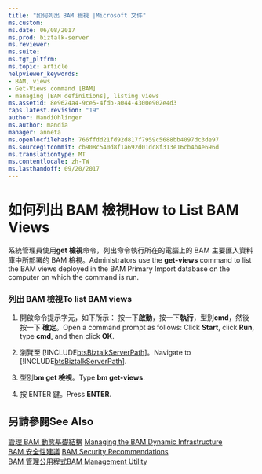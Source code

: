 ```yaml
---
title: "如何列出 BAM 檢視 |Microsoft 文件"
ms.custom: 
ms.date: 06/08/2017
ms.prod: biztalk-server
ms.reviewer: 
ms.suite: 
ms.tgt_pltfrm: 
ms.topic: article
helpviewer_keywords:
- BAM, views
- Get-Views command [BAM]
- managing [BAM definitions], listing views
ms.assetid: 8e9624a4-9ce5-4fdb-a044-4300e902e4d3
caps.latest.revision: "19"
author: MandiOhlinger
ms.author: mandia
manager: anneta
ms.openlocfilehash: 766ffdd21fd92d817f7959c5688bb4097dc3de97
ms.sourcegitcommit: cb908c540d8f1a692d01dc8f313e16cb4b4e696d
ms.translationtype: MT
ms.contentlocale: zh-TW
ms.lasthandoff: 09/20/2017
---
```

# <a name="how-to-list-bam-views"></a><span data-ttu-id="1b720-102">如何列出 BAM 檢視</span><span class="sxs-lookup"><span data-stu-id="1b720-102">How to List BAM Views</span></span>
<span data-ttu-id="1b720-103">系統管理員使用**get 檢視**命令，列出命令執行所在的電腦上的 BAM 主要匯入資料庫中所部署的 BAM 檢視。</span><span class="sxs-lookup"><span data-stu-id="1b720-103">Administrators use the **get-views** command to list the BAM views deployed in the BAM Primary Import database on the computer on which the command is run.</span></span>  
  
### <a name="to-list-bam-views"></a><span data-ttu-id="1b720-104">列出 BAM 檢視</span><span class="sxs-lookup"><span data-stu-id="1b720-104">To list BAM views</span></span>  
  
1.  <span data-ttu-id="1b720-105">開啟命令提示字元，如下所示： 按一下**啟動**，按一下**執行**，型別**cmd**，然後按一下 **確定**。</span><span class="sxs-lookup"><span data-stu-id="1b720-105">Open a command prompt as follows: Click **Start**, click **Run**, type **cmd**, and then click **OK**.</span></span>  
  
2.  <span data-ttu-id="1b720-106">瀏覽至 [!INCLUDE[btsBiztalkServerPath](../includes/btsbiztalkserverpath-md.md)]。</span><span class="sxs-lookup"><span data-stu-id="1b720-106">Navigate to [!INCLUDE[btsBiztalkServerPath](../includes/btsbiztalkserverpath-md.md)].</span></span>  
  
3.  <span data-ttu-id="1b720-107">型別**bm get 檢視**。</span><span class="sxs-lookup"><span data-stu-id="1b720-107">Type **bm get-views**.</span></span>  
  
4.  <span data-ttu-id="1b720-108">按 ENTER 鍵。</span><span class="sxs-lookup"><span data-stu-id="1b720-108">Press **ENTER**.</span></span>  
  
## <a name="see-also"></a><span data-ttu-id="1b720-109">另請參閱</span><span class="sxs-lookup"><span data-stu-id="1b720-109">See Also</span></span>  
 <span data-ttu-id="1b720-110">[管理 BAM 動態基礎結構](../core/managing-the-bam-dynamic-infrastructure.md) </span><span class="sxs-lookup"><span data-stu-id="1b720-110">[Managing the BAM Dynamic Infrastructure](../core/managing-the-bam-dynamic-infrastructure.md) </span></span>  
 <span data-ttu-id="1b720-111">[BAM 安全性建議](../core/bam-security-recommendations.md) </span><span class="sxs-lookup"><span data-stu-id="1b720-111">[BAM Security Recommendations](../core/bam-security-recommendations.md) </span></span>  
 [<span data-ttu-id="1b720-112">BAM 管理公用程式</span><span class="sxs-lookup"><span data-stu-id="1b720-112">BAM Management Utility</span></span>](../core/bam-management-utility.md)